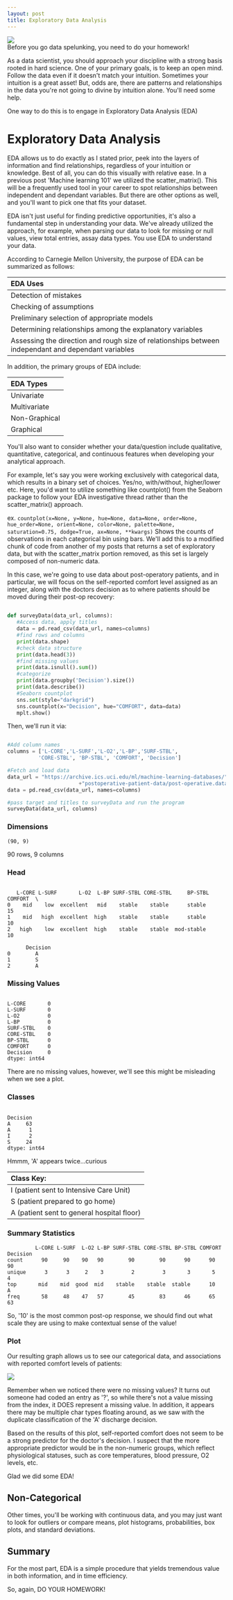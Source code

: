 ```yaml
---
layout: post
title: Exploratory Data Analysis
---
```

<img src="/Images/EDA_Cave.jpg" class="block"/><br>
Before you go data spelunking, you need to do your homework!

As a data scientist, you should approach your discipline with a strong basis rooted in hard science. One of 
your primary goals, is to keep an open mind. Follow the data even if it doesn't match your 
intuition. Sometimes your intuition is a great asset! But, odds are, there are patterns and 
relationships in the data you're not going to divine by intuition alone. You'll need some help.

One way to do this is to engage in Exploratory Data Analysis (EDA)


# Exploratory Data Analysis 

EDA allows us to do exactly as I stated prior, peek into the layers of information and find 
relationships, regardless of your intuition or knowledge. Best of all, you can do this 
visually with relative ease. In a previous post 'Machine learning 101' we utilized the 
scatter_matrix(). This will be a frequently used tool in your career to spot relationships 
between independent and dependant variables. But there are other options as well, and 
you'll want to pick one that fits your dataset.

EDA isn't just useful for finding predictive opportunities, it's also a fundamental step in understanding your data.
We've already utilized the approach, for example, when parsing our data to look for missing or null values, 
view total entries, assay data types. You use EDA to understand your data.

According to Carnegie Mellon University, the purpose of EDA can be summarized as follows:

|EDA Uses|
|:--------|
|Detection of mistakes|
|Checking of assumptions|
|Preliminary selection of appropriate models|
|Determining relationships among the explanatory variables|
|Assessing the direction and rough size of relationships between independant and dependant variables|

In addition, the primary groups of EDA include:

|EDA Types|
|:--------|
|Univariate|
|Multivariate|
|Non-Graphical|
|Graphical|

You'll also want to consider whether your data/question include qualitative, 
quantitative, categorical, and continuous features when developing your analytical approach. 

For example, let's say you were working exclusively with categorical data, which 
results in a binary set of choices. Yes/no, with/without, higher/lower etc. Here, you'd 
want to utilize something like countplot() from the Seaborn package to follow your EDA 
investigative thread rather than the scatter_matrix() approach.

ex. `countplot(x=None, y=None, hue=None, data=None, order=None, hue_order=None, orient=None, color=None, palette=None, saturation=0.75, dodge=True, ax=None, **kwargs)`
Shows the counts of observations in each categorical bin using bars. We'll add this to a modified chunk of code from another
of my posts that returns a set of exploratory data, but with the scatter_matrix portion removed, as this set is largely composed of non-numeric data. 

In this case, we're going to use data about post-operatory patients, and in particular, we will focus on the self-reported comfort level assigned as an integer, along with the doctors decision as to where patients should be moved during their post-op recovery:

```python

def surveyData(data_url, columns):
   #Access data, apply titles
   data = pd.read_csv(data_url, names=columns)
   #find rows and columns
   print(data.shape)
   #check data structure
   print(data.head(3))
   #find missing values
   print(data.isnull().sum())
   #categorize
   print(data.groupby('Decision').size())
   print(data.describe())
   #Seaborn countplot
   sns.set(style="darkgrid")
   sns.countplot(x="Decision", hue="COMFORT", data=data)
   mplt.show()

```
Then, we'll run it via:

```python

#Add column names
columns = ['L-CORE','L-SURF','L-O2','L-BP','SURF-STBL',
          'CORE-STBL', 'BP-STBL', 'COMFORT', 'Decision']

#Fetch and load data
data_url = "https://archive.ics.uci.edu/ml/machine-learning-databases/"
                       +"postoperative-patient-data/post-operative.data"
data = pd.read_csv(data_url, names=columns)

#pass target and titles to surveyData and run the program
surveyData(data_url, columns)

```

### Dimensions

`(90, 9)`

90 rows, 9 columns

### Head

```

   L-CORE L-SURF       L-O2  L-BP SURF-STBL CORE-STBL     BP-STBL COMFORT  \
0    mid    low  excellent   mid    stable    stable      stable      15   
1    mid   high  excellent  high    stable    stable      stable      10   
2   high    low  excellent  high    stable    stable  mod-stable      10   

      Decision  
0        A  
1        S  
2        A  

```

### Missing Values

```

L-CORE       0
L-SURF       0
L-O2         0
L-BP         0
SURF-STBL    0
CORE-STBL    0
BP-STBL      0
COMFORT      0
Decision     0
dtype: int64

```

There are no missing values, however, we'll see this might be misleading when we see a plot.

### Classes

```

Decision
A     63
A      1
I      2
S     24
dtype: int64

```

Hmmm, 'A' appears twice...curious

|Class Key:|
|:---|
|I (patient sent to Intensive Care Unit)|
|S (patient prepared to go home)|
|A (patient sent to general hospital floor)|

### Summary Statistics

```
         L-CORE L-SURF  L-O2 L-BP SURF-STBL CORE-STBL BP-STBL COMFORT Decision
count      90     90    90   90        90        90      90      90       90
unique      3      3     2    3         2         3       3       5        4
top       mid    mid  good  mid    stable    stable  stable      10        A
freq       58     48    47   57        45        83      46      65       63

```
So, '10' is the most common post-op response, we should find out what scale they are using to make contextual sense of the value!

### Plot

Our resulting graph allows us to see our categorical data, and associations with reported comfort levels of patients: 

<img src="/Images/postop.png" class="block"/><br>

Remember when we noticed there were no missing values? It turns out someone had coded an entry as '?', so while there's not a value missing from the index, it DOES represent a missing value. In addition, it appears there may be multiple char types floating around, as we saw with the duplicate classification of the 'A' discharge decision. 

Based on the results of this plot, self-reported comfort does not seem to be a strong predictor for the doctor's decision. I suspect that the more appropriate predictor would be in the non-numeric groups, which reflect physiological statuses, such as core temperatures, blood pressure, O2 levels, etc. 

Glad we did some EDA!

## Non-Categorical

Other times, you'll be working with continuous data, and you may just want to look for outliers or compare means, plot histograms, probabilities, box plots, and standard deviations.

## Summary 

For the most part, EDA is a simple procedure that yields tremendous value in both information, and in time efficiency.

So, again, DO YOUR HOMEWORK!
